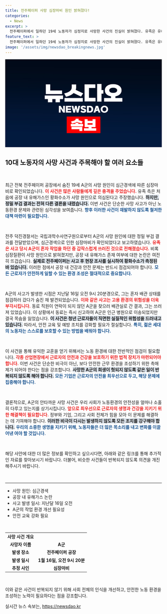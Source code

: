 ```yaml
---
title: 전주페이퍼 사망 심장마비 원인 밝혀졌다!
categories:
  - News
excerpt: >
  전주페이퍼에서 일하던 19세 노동자가 심정지로 사망한 사건의 진실이 밝혀졌다. 유족은 유해가스를 의심했지만, 부검 결과 심근경색으로 판명. 숨겨진 배경은 과연 무엇일까? 클릭해 사건의 전말을 확인하세요!
feature_text: >
  전주페이퍼에서 일하던 19세 노동자가 심정지로 사망한 사건의 진실이 밝혀졌다. 유족은 유해가스를 의심했지만, 부검 결과 심근경색으로 판명. 숨겨진 배경은 과연 무엇일까? 클릭해 사건의 전말을 확인하세요!
image: '/assets/img/newsdao_breakingnews.jpg'
---
```


<p><img src="/assets/img/newsdao_breakingnews.jpg" alt="bookingtag 속보" /></p>

<h2 data-ke-size="size26">10대 노동자의 사망 사건과 주목해야 할 여러 요소들</h2>

<p data-ke-size="size16">&nbsp;</p>

<p data-ke-size="size16">최근 전북 전주페이퍼 공장에서 숨진 19세 A군의 사망 원인이 심근경색에 따른 심장마비로 확인되었습니다. <b><span style="color: #ee2323;">이 사건은 많은 사람들에게 깊은 충격을 주었습니다.</span></b> 유족 측은 처음에 공장 내 유해가스인 황화수소가 사망 원인으로 의심된다고 주장했습니다. <b><span style="background-color: #21538527;">하지만, 정밀 부검 결과는 전혀 다른 결론을 내렸습니다.</span></b> 이번 사건은 단순한 사망 사고가 아닌 노동환경 문제와 관련된 심각성을 보여줍니다. <b><span style="color: #1a5490;">향후 이러한 사건이 재발하지 않도록 철저한 대책 마련이 필요합니다.</span></b></p>

<p data-ke-size="size16">&nbsp;</p>

<p>전주 덕진경찰서는 국립과학수사연구원으로부터 A군의 사망 원인에 대한 정밀 부검 결과를 전달받았으며, 심근경색으로 인한 심장마비가 확인되었다고 보고하였습니다. <b><span style="color: #ee2323;">유족은 사고 당시 A군이 혼자 작업을 하던 중 갑작스럽게 쓰러진 것으로 전해졌습니다.</span></b> 비록 심장질환이 사망 원인으로 밝혀졌지만, 공장 내 유해가스 존재 여부에 대한 논란은 여전히 뜨겁습니다. <b><span style="background-color: #21538527;">실제로 전주페이퍼는 사고 후 현장 조사를 실시하여 황화수소가 측정된 바 있습니다.</span></b> 이러한 점에서 공장 내 건강과 안전 문제는 반드시 점검되어야 합니다. <b><span style="color: #1a5490;">모든 근로자가 안전하게 일할 수 있는 환경 조성은 절대적으로 중요합니다.</span></b></p>

<p data-ke-size="size16">&nbsp;</p>

<p>A군의 사고가 발생한 시점은 지난달 16일 오전 9시 20분경으로, 그는 혼자 배관 상태를 점검하러 갔다가 숨진 채 발견되었습니다. <b><span style="color: #ee2323;">이와 같은 사고는 고용 환경의 위험성을 더욱 부각시킵니다.</span></b> 동료 직원이 연락이 되지 않던 A군을 찾으러 배관실로 간 결과, 그는 쓰러져 있었습니다. 이 상황에서 동료는 즉시 신고하여 A군은 인근 병원으로 이송되었지만 결국 목숨을 잃었습니다. <b><span style="background-color: #21538527;">이 사건은 청년 근로자들이 직면한 실질적인 위험성을 드러내고 있습니다.</span></b> 따라서, 안전 교육 및 예방 조치를 강화할 필요가 절실합니다. <b><span style="color: #1a5490;">특히, 젊은 세대의 노동자는 스스로를 보호할 수 있는 방법을 배워야 합니다.</span></b></p>

<p data-ke-size="size16">&nbsp;</p>

<p>이 사건을 통해 유익한 교훈을 얻기 위해서는 노동 환경에 대한 전반적인 점검이 필요합니다. <b><span style="color: #ee2323;">각종 산업현장에서 근로자의 안전과 건강을 보호하기 위한 법적 장치가 마련되어야 합니다.</span></b> 이번 사건은 단순한 비극이 아닌, 보다 안전한 근무 환경을 조성하기 위한 촉매제가 되어야 한다는 점을 강조합니다. <b><span style="background-color: #21538527;">사망한 A군의 희생이 헛되지 않도록 같은 일이 반복되지 않도록 해야 합니다.</span></b> <b><span style="color: #1a5490;">모든 기업은 근로자의 안전을 최우선으로 두고, 해당 문제에 집중해야 합니다.</span></b></p>

<p data-ke-size="size16">&nbsp;</p>

<p>결론적으로, A군의 안타까운 사망 사건은 우리 사회가 노동환경의 안전성을 얼마나 소홀히 다루고 있는지를 상기시킵니다. <b><span style="color: #ee2323;">앞으로 최우선으로 근로자의 생명과 건강을 지키기 위한 해결책이 필요합니다.</span></b> 정부와 기업, 그리고 사회 전체가 힘을 모아 이 문제를 해결하는 데 기여해야 합니다. <b><span style="background-color: #21538527;">이러한 비극이 다시는 발생하지 않도록 모든 조치를 강구해야 합니다.</span></b> <b><span style="color: #1a5490;">우리의 소중한 생명을 지키기 위해, 노동자들은 더 많은 목소리를 내고 변화를 이끌어낸 여야 할 것입니다.</span></b></p>

<p data-ke-size="size16">&nbsp;</p>

<p>해당 사안에 대한 더 많은 정보를 확인하고 싶으시다면, 아래와 같은 링크를 통해 추가적인 자료를 찾아보시기 바랍니다. 더불어, 비슷한 사건들이 반복되지 않도록 의견을 개진해주시기 바랍니다. </p>

<p data-ke-size="size16">&nbsp;</p>

<hr>

<ul>
    <li>사망 원인: 심근경색</li>
    <li>공장 내 유해가스 논란</li>
    <li>사고 발생 일시: 지난달 16일 오전</li>
    <li>A군의 작업 환경 개선 필요성</li>
    <li>안전 교육 강화 필요</li>
</ul>

<p data-ke-size="size16">&nbsp;</p>

<table>
    <tr>
        <td style="text-align: center; height: 17px;"><b>사망 사건 개요</b></td>
    </tr>
    <tr>
        <td style="text-align: center; height: 17px;"><b>사망자 이름</b></td>
        <td style="text-align: center; height: 17px;"><b>A군</b></td>
    </tr>
    <tr>
        <td style="text-align: center; height: 17px;"><b>발생 장소</b></td>
        <td style="text-align: center; height: 17px;"><b>전주페이퍼 공장</b></td>
    </tr>
    <tr>
        <td style="text-align: center; height: 17px;"><b>발생 일시</b></td>
        <td style="text-align: center; height: 17px;"><b>1월 16일, 오전 9시 20분</b></td>
    </tr>
    <tr>
        <td style="text-align: center; height: 17px;"><b>추정 사인</b></td>
        <td style="text-align: center; height: 17px;"><b>심장마비</b></td>
    </tr>
</table>

<p data-ke-size="size16">&nbsp;</p>

<p>이와 같은 사건이 반복되지 않기 위해 사회 전체의 인식을 개선하고, 안전한 노동 환경을 조성하는 노력이 필요하다는 점을 강조합니다.</p>
실시간 뉴스 속보는, <a href="https://newsdao.kr" rel="dofollow">https://newsdao.kr</a>


